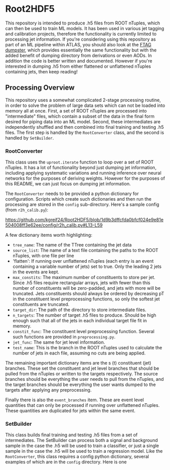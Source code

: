 # Root2HDF5

This repository is intended to produce .h5 files from ROOT nTuples, which can then be used to train ML models. It has been used in various jet tagging and calibration projects, therefore the functionality is currently limited to processing jet information. If you're considering using this repository as part of an ML pipeline within ATLAS, you should also look at the [FTAG dumpster](https://training-dataset-dumper.docs.cern.ch/), which provides essentially the same functionality but with the added benefit of dumping directory from derivations or even AODs. In addition the code is better written and documented. However if you're interested in dumping .h5 from either flattened or unflattened nTuples containing jets, then keep reading!

## Processing Overview

This repository uses a somewhat complicated 2-stage processing routine, in order to solve the problem of large data sets which can not be loaded into memory all at once. First, a set of ROOT nTuples are processed into "intermediate" files, which contain a subset of the data in the final form desired for piping data into an ML model. Second, these intermediates are independently shuffled and then combined into final training and testing .h5 files. The first step is handled by the `RootConverter` class, and the second is handled by `SetBuilder`.

### RootConverter

This class uses the `uproot.iterate` function to loop over a set of ROOT nTuples. It has a lot of functionality beyond just dumping jet information, including applying systematic variations and running inference over neural networks for the purposes of deriving weights. However for the purposes of this README, we can just focus on dumping jet information.

The `RootConverter` needs to be provided a python dictionary for configuration. Scripts which create such dictionaries and then run the processing are stored in the `config` sub-directory. Here's a sample config (from `r2h_calib.py`):

https://github.com/kgreif24/Root2HDF5/blob/1d9b3dffcfda0bfcf024e9e81e504008ff3e62ee/config/r2h_calib.py#L13-L59

A few dictionary items worth highlighting:
- `tree_name`: The name of the TTree containing the jet data
- `source_list`: The name of a text file containing the paths to the ROOT nTuples, with one file per line
- 'flatten': If running over unflattened nTuples (each entry is an event containing a variable number of jets) set to true. Only the leading 2 jets in the events are kept.
- `max_constits`: The maximum number of constituents to store per jet. Since .h5 files require rectangular arrays, jets with fewer than this number of constituents will be zero-padded, and jets with more will be truncated. Jets constituents should always be ordered by decreasing pT in the constituent level preprocessing functions, so only the softest jet constituents are truncated.
- `target_dir`: The path of the directory to store intermediate files.
- `n_targets`: The number of target .h5 files to produce. Should be high enough such that all of the jets in each individual target file fit in memory.
- `constit_func`: The constituent level preprocessing function. Several such functions are provided in `preprocessing.py`.
- `jet_func`: The same for jet level information.
- `test_name`: This is the branch in the ROOT nTuples used to calculate the number of jets in each file, assuming no cuts are being applied.

The remaining important dictionary items are the s (t) constituent (jet) branches. These set the constituent and jet level branches that should be pulled from the nTuples or written to the targets respectively. The source branches should be everything the user needs to pull from the nTuples, and the target branches should be everything the user wants dumped to the targets after applying any preprocessing.

Finally there is also the `event_branches` item. These are event level quantities that can only be processed if running over unflattened nTuples. These quantities are duplicated for jets within the same event.

### SetBuilder

This class builds final training and testing .h5 files from a set of intermediates. The SetBuilder can process both a signal and background sample in the case the .h5 will be used to train a classifier, or just a single sample in the case the .h5 will be used to train a regression model. Like the `RootConverter`, this class requires a config python dictionary, several examples of which are in the `config` directory. Here is one 

